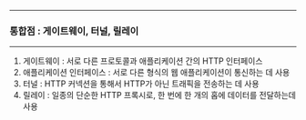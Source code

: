 -----
### 통합점 : 게이트웨이, 터널, 릴레이
-----
1. 게이트웨이 : 서로 다른 프로토콜과 애플리케이션 간의 HTTP 인터페이스
2. 애플리케이션 인터페이스 : 서로 다른 형식의 웹 애플리케이션이 통신하는 데 사용
3. 터널 : HTTP 커넥션을 통해서 HTTP가 아닌 트래픽을 전송하는 데 사용
4. 릴레이 : 일종의 단순한 HTTP 프록시로, 한 번에 한 개의 홉에 데이터를 전달하는데 사용
